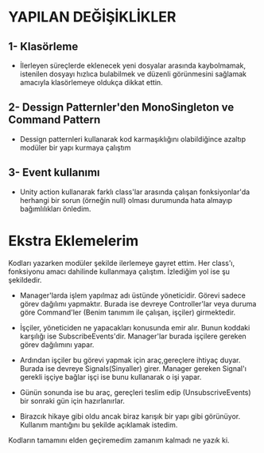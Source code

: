# YAPILAN DEĞİŞİKLİKLER

## 1- Klasörleme
- İlerleyen süreçlerde eklenecek yeni dosyalar arasında kaybolmamak, istenilen dosyayı hızlıca bulabilmek ve düzenli görünmesini sağlamak amacıyla klasörlemeye oldukça dikkat ettin.

## 2- Dessign Patternler'den MonoSingleton ve Command Pattern
- Dessign patternleri kullanarak kod karmaşıklığını olabildiğince azaltıp modüler bir yapı kurmaya çalıştım

## 3- Event kullanımı
- Unity action kullanarak farklı class'lar arasında çalışan fonksiyonlar'da herhangi bir sorun (örneğin null) olması durumunda hata almayıp bağımlılıkları önledim.

# Ekstra Eklemelerim 
Kodları yazarken modüler şekilde ilerlemeye gayret ettim. Her class'ı, fonksiyonu amacı dahilinde kullanmaya çalıştım. İzlediğim yol ise şu şekildedir.

- Manager'larda işlem yapılmaz adı üstünde yöneticidir. Görevi sadece görev dağılımı yapmaktır. Burada ise devreye Controller'lar veya duruma göre Command'ler (Benim tanımım ile çalışan, işçiler) girmektedir.
- İşçiler, yöneticiden ne yapacakları konusunda emir alır. Bunun koddaki karşılığı ise SubscribeEvents'dir. Manager'lar burada işçilere gereken görev dağılımını yapar. 
- Ardından işçiler bu görevi yapmak için araç,gereçlere ihtiyaç duyar. Burada ise devreye Signals(Sinyaller) girer. Manager gereken Signal'ı gerekli işçiye bağlar işçi ise bunu kullanarak o işi yapar.
- Günün sonunda ise bu araç, gereçleri teslim edip (UnsubscriveEvents) bir sonraki gün için hazırlanırlar.

- Birazcık hikaye gibi oldu ancak biraz karışık bir yapı gibi görünüyor. Kullanım mantığını bu şekilde açıklamak istedim.

Kodların tamamını elden geçiremedim zamanım kalmadı ne yazık ki.
  
